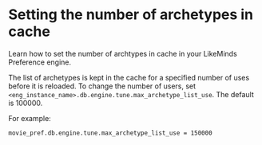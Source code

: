 # Setting the number of archetypes in cache

Learn how to set the number of archtypes in cache in your LikeMinds Preference engine.

The list of archetypes is kept in the cache for a specified number of uses before it is reloaded. To change the number of users, set `<eng_instance_name>.db.engine.tune.max_archetype_list_use`. The default is 100000.

For example:

```
movie_pref.db.engine.tune.max_archetype_list_use = 150000
```


